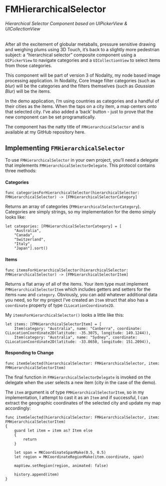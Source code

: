 # FMHierarchicalSelector
###### _Hierarchical Selector Component based on UIPickerView &amp; UICollectionView_

After all the excitement of globular metaballs, pressure sensitive drawing and weighing plums using 3D Touch, it’s back to a slightly more pedestrian subject: a “hierarchical selector” composite component using a `UIPickerView` to navigate categories and a `UICollectionView` to select items from those categories.

This component will be part of version 3 of Nodality, my node based image processing application. In Nodality, Core Image filter categories (such as _blur_) will be the categories and the filters themselves (such as _Gaussian Blur_) will be the items.

In the demo application, I’m using countries as categories and a handful of their cities as the items. When the taps on a city item, a map centers onto that selected city. I’ve also added a ‘back’ button - just to prove that the new component can be set programatically. 

The component has the natty title of `FMHierarchicalSelector` and is available at my GitHub repository here.

## Implementing `FMHierarchicalSelector`

To use `FMHierarchicalSelector` in your own project, you’ll need a delegate that implements `FMHierarchicalSelectorDelegate`. This protocol contains three methods:

#### Categories

```
func categoriesForHierarchicalSelector(hierarchicalSelector: FMHierarchicalSelector) -> [FMHierarchicalSelectorCategory]
```
Returns an array of categories (`FMHierarchicalSelectorCategory`). Categories are simply strings, so my implementation for the demo simply looks like:

```
let categories: [FMHierarchicalSelectorCategory] = [
    "Australia",
    "Canada",
    "Switzerland",
    "Italy",
    "Japan"].sort()

```

#### Items

```
func itemsForHierarchicalSelector(hierarchicalSelector: FMHierarchicalSelector) -> [FMHierarchicalSelectorItem]
```
Returns a flat array of all of the items. Your item type must implement `FMHierarchicalSelectorItem` which includes getters and setters for the items `name` and `category`. Obviously, you can add whatever additional data you need, so for my project I’ve created an `Item` struct that also has a `coordinate` property of type `CLLocationCoordinate2D`. 

My `itemsForHierarchicalSelector()` looks a little like this:

```
let items: [FMHierarchicalSelectorItem] = [
    Item(category: "Australia", name: "Canberra", coordinate: CLLocationCoordinate2D(latitude: -35.3075, longitude: 149.1244)),
    Item(category: "Australia", name: "Sydney", coordinate: CLLocationCoordinate2D(latitude: -33.8650, longitude: 151.2094)),
```

#### Responding to Change

```
func itemSelected(hierarchicalSelector: FMHierarchicalSelector, item: FMHierarchicalSelectorItem)

```

The final function in `FMHierarchicalSelectorDelegate` is invoked on the delegate when the user selects a new item (city in the case of the demo).

The `item` argument is of type `FMHierarchicalSelectorItem`, so in my implementation, I attempt to cast it as an `Item` and if successful, I can extract the geographic coordinates of the selected city and update my map accordingly:

```
func itemSelected(hierarchicalSelector: FMHierarchicalSelector, item: FMHierarchicalSelectorItem)
{
    guard let item = item as? Item else
    {
        return
    }
    
    let span = MKCoordinateSpanMake(0.5, 0.5)
    let region = MKCoordinateRegionMake(item.coordinate, span)
    
    mapView.setRegion(region, animated: false)
    
    history.append(item)
}

```


